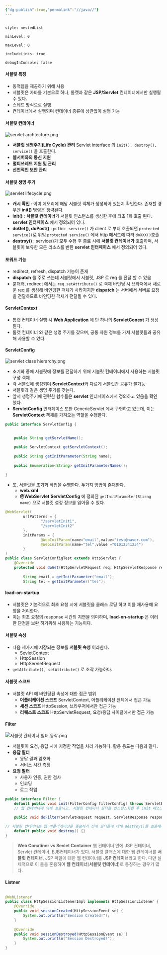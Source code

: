 ```yaml
---
{"dg-publish":true,"permalink":"//java//"}
---
```


```table-of-contents

style: nestedList

minLevel: 0

maxLevel: 0

includeLinks: true

debugInConsole: false

```
#### 서블릿 특징
- 동적웹을 제공하기 위해 사용
- 서블릿은 자바를 기본으로 하나, 톰캣과 같은 **JSP/Servlet** 컨테이너에서만 실행될 수 있다.
- 스레드 방식으로 실행
- 컨테이너에서 실행되며 컨테이너 종류에 상관없이 실행 가능

#### 서블릿 컨테이너
![servlet archtecture.png](/img/user/0.%20%EC%9D%B4%EB%AF%B8%EC%A7%80/servlet%20archtecture.png)

- **서블릿 생명주기(Life Cycle) 관리**
  Servlet interface 의 `init(), destroy(), service()` 을 호출한다.
- **웹서버와의 통신 지원**
- **멀티쓰레드 지원 및 관리**
- **선언적인 보안 관리**
  


#### 서블릿 생명 주기 
![servlet lifecycle.png](/img/user/0.%20%EC%9D%B4%EB%AF%B8%EC%A7%80/servlet%20lifecycle.png)
- **캐시 확인** : 이미 메모리에 해당 서블릿 객체가 생성되어 있는지 확인한다. 존재할 경우엔 **init()** 명령은 생략된다.
- **init()** : **서블릿 컨테이너**가 서블릿 인스턴스를 생성한 후에 최초 1회 호출 된다. 
  **servlet 인터페이스** 에서 정의되어 있다.
- **doGet(), doPost()** : `pulbic service()` 가 client 로 부터 호출되면 `protected service()`로 위임 `protected service()` 에서 http 메서드에 따라 `doXXX()`호출
- **destroy()** : service()가 모두 수행 후 종료 시에  **서블릿 컨테이너가** 호출하며,  서블릿이 보유한 모든 리소스를 반환
  **servlet 인터페이스** 에서 정의되어 있다.


#### 포워드 기능
- redirect, refresh, dispatch 기능이 존재
- **dispatch** 를 주로 쓰는데 서블릿에서 서블릿, JSP 로 req 를 전달 할 수 있음
- 뿐더러, redirect 에서는 `req.setAttribute()` 로 객체 바인딩 시 브라저에서 새로운 req 를 생성해 바인딩한 객체가 사라지지만 **dispatch** 는 서버에서 서버로 요청을 전달하므로 바인딩한 객체가 전달될 수 있다.


#### ServletContext
- 톰캣 컨테이너 실행 시 **Web Application** 에 단 하나의 **ServletConext** 가 생성된다.
- 톰캣 컨테이너 와 같은 생명 주기를 갖으며, 공통 자원 정보를 가져 서블릿들과 공유해 사용할 수 있다. 

#### ServletConfig
![servlet class hierarchy.png](/img/user/0.%20%EC%9D%B4%EB%AF%B8%EC%A7%80/servlet%20class%20hierarchy.png)
- 초기화 중에 서블릿에 정보를 전달하기 위해 서블릿 컨테이너에서 사용하는 서블릿 구성 객체
- 각 서블릿에 생성되며 **ServletContext**와 다르게 서블릿간 공유가 불가능
- 서블릿과 같은 생명 주기를 갖는다.
- 앞서 생명주기에 관련한 함수들은 **servlet** 인터페이스에서 정의하고 있음을 확인 했다.
- **ServletConfig** 인터페이스 또한 GenericServlet 에서 구현하고 있는데, 이는 **ServletContext** 객체를 가져오는 역할을 수행한다.
```java
public interface ServletConfig {  
  

	public String getServletName();  
  
	public ServletContext getServletContext();  
  
	public String getInitParameter(String name);  
  
	public Enumeration<String> getInitParameterNames();  
  
}
```
- 또, 서블릿을 초기화 작업을 수행한다. 두가지 방법이 존재한다.
	- **web.xml**
	- **@WebServlet**
	  **ServletConfig** 에 정의된 `getInitParameter(Stirng name)` 으로 서블릿 설정 정보를 읽어올 수 있다.

```java
@WebServlet(  
        urlPatterns = {  
                "/servletInit1",  
                "/servletInit2"  
        },  
        initParams = {  
                @WebInitParam(name="email",value="test@naver.com"),  
                @WebInitParam(name="tel",value ="01012341234")  
        }  
)  
public class ServletConfigTest extends HttpServlet {  
    @Override  
    protected void doGet(HttpServletRequest req, HttpServletResponse resp) throws ServletException, IOException {  
  
        String email = getInitParameter("email");  
        String tel = getInitParameter("tel"); 
```

#### load-on-startup
- 서블릿은 기본적으로 최초 요청 시에 서블릿을 클래스 로딩 하고 이를 재사용해 요청을 처리한다.
- 이는 최초 요청의 response 시간의 지연을 의미하며, **load-on-startup** 은 이러한 단점을 보완 하기위해 사용하는 기능이다.



#### 서블릿 속성
- 다음 세가지에 저장되는 정보를 **서블릿 속성** 이라한다.
	- SevletContext
	- HttpSession
	- HttpServletRequest
- `getAttribute(), setAttribute()` 로 조작 가능하다.

#### 서블릿 스코프
- 서블릿 API 에 바인딩된 속성에 대한 접근 범위
	- **어플리케이션 스코프**
	   ServletContext, 어플리케이션 전체에서 접근 가능
	- **세션 스코프**
	  HttpSession, 브라우저에서만 접근 가능
	- **리퀘스트 스코프**
	  HttpServletRequest, 요청/응답 사이클에서만 접근 가능




#### Filter
![서블릿 컨테이너 필터 동작.png](/img/user/0.%20%EC%9D%B4%EB%AF%B8%EC%A7%80/%EC%84%9C%EB%B8%94%EB%A6%BF%20%EC%BB%A8%ED%85%8C%EC%9D%B4%EB%84%88%20%ED%95%84%ED%84%B0%20%EB%8F%99%EC%9E%91.png)
- 서블릿이 요청, 응답 시에 지정한 작업을 처리 가능하다. 활용 용도는 다음과 같다.
- **응답 필터**
	- 응답 결과 암호화
	- 서비스 시간 측정
- **요청 필터**
	- 사용자 인증, 권한 검사
	- 인코딩
	- 로그 작업
```java
public interface Filter {
	default public void init(FilterConfig filterConfig) throws ServletException {}
	// 웹 컨테이너에 의해 호출되고, 서블릿 컨테이너 필터를 인스턴스화한 후 init 메소드를 정확히 한 번 호출

	public void doFilter(ServletRequest request, ServletResponse response, FilterChain chain)  throws IOException, ServletException;

// 서블릿 컨테이너는 웹 어플리케이션을 종료하기 전에 필터들에 대해 destroy()를 호출해서 마무리 작업 (예: 메모리, 파일 핸들, 스레드) 을 수행
	default public void destroy() {}
}
```


>**Web Conatiner vs Sevlet Container**
>웹 컨테이너 안에 JSP 컨테이너, Servlet 컨테이너, EJB컨테이너가 있다. 
서블릿 클래스에 대한 웹 컨테이너를 **서블릿 컨테이너**, JSP 파일에 대한 웹 컨테이너를 **JSP 컨테이너**라고 한다. 다만 실제적으로 이 둘을 혼용하여 **웹 컨테이너**(**서블릿 컨테이너**)로 통칭하는 경우가 많다.





#### Listner

```java

@WebListener  
public class HttpSessionListenerImpl implements HttpSessionListener {  
    @Override  
    public void sessionCreated(HttpSessionEvent se) {  
        System.out.println("Session Created!");  
    }  
  
    @Override  
    public void sessionDestroyed(HttpSessionEvent se) {  
        System.out.println("Session Destroyed!");  
    }  
}
```
